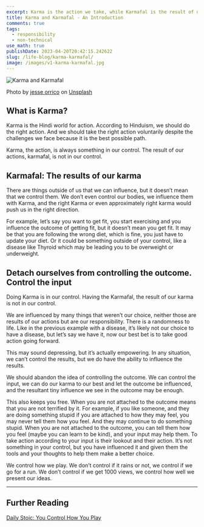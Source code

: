 ```yaml
---
excerpt: Karma is the action we take, while Karmafal is the result of our actions, and by detaching ourselves from the outcome, we can focus on doing our best and live a more empowered life.
title: Karma and Karmafal - An Introduction
comments: true
tags:
  - responsibility
  - non-technical
use_math: true
publishDate: 2023-04-20T20:42:15.242622
slug: /life-blog/karma-karmafal/
image: /images/v1-karma-karmafal.jpg
---
```


![Karma and Karmafal](/images/v1-karma-karmafal.jpg)

Photo by <a href="https://unsplash.com/@jessedo81?utm_source=unsplash&utm_medium=referral&utm_content=creditCopyText">jesse orrico</a> on <a href="https://unsplash.com/photos/IdjxBF_StBk?utm_source=unsplash&utm_medium=referral&utm_content=creditCopyText">Unsplash</a>

## What is Karma?

Karma is the Hindi world for action. According to Hinduism, we should do the right action. And we should take the right action voluntarily despite the challenges we face because it is the best possible path.

Karma, the action, is always something in our control. The result of our actions, karmafal, is not in our control.

## Karmafal: The results of our karma

There are things outside of us that we can influence, but it doesn’t mean that we control them. We don’t even control our bodies, we influence them with Karma, and the right Karma or even approximately right karma would push us in the right direction.

For example, let’s say you want to get fit, you start exercising and you influence the outcome of getting fit, but it doesn’t mean you get fit. It may be that you are following the wrong diet, which is fine, you just have to update your diet. Or it could be something outside of your control, like a disease like Thyroid which may be leading you to be overweight or underweight.

## Detach ourselves from controlling the outcome. Control the input

Doing Karma is in our control. Having the Karmafal, the result of our karma is not in our control.

We are influenced by many things that weren’t our choice, neither those are results of our actions but are our responsibility. There is a randomness to life. Like in the previous example with a disease, it’s likely not our choice to have a disease, but let’s say we have it, now our best bet is to take good action going forward.

This may sound depressing, but it’s actually empowering. In any situation, we can’t control the results, but we do have the ability to influence the results.

We should abandon the idea of controlling the outcome. We can control the input, we can do our karma to our best and let the outcome be influenced, and the resultant tiny influence we see in the outcome may be enough.

This also keeps you free. When you are not attached to the outcome means that you are not terrified by it. For example, if you like someone, and they are doing something stupid if you are attached to how they may feel, you may never tell them how you feel. And they may continue to do something stupid. When you are not attached to the outcome, you can tell them how you feel (maybe you can learn to be kind), and your input may help them. To take action according to your input is their lookout and their action. It’s not something in your control, but you have influenced it and given them the tools and your thoughts to help them make a better choice.

We control how we play. We don’t control if it rains or not, we control if we go for a run. We don’t control if we get 1000 views, we control how well we present our ideas.

---

## Further Reading

[Daily Stoic: You Control How You Play](https://dailystoic.com/all-you-control-is-how-you-play/)
